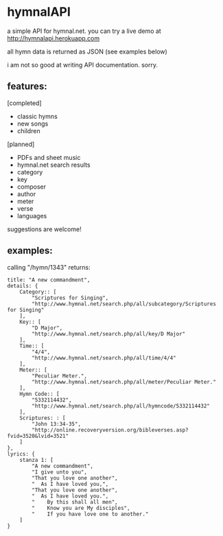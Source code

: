 hymnalAPI
=========

a simple API for hymnal.net. you can try a live demo at http://hymnalapi.herokuapp.com

all hymn data is returned as JSON (see examples below)

i am not so good at writing API documentation. sorry.

features:
---------

[completed]
- classic hymns
- new songs
- children

[planned]
- PDFs and sheet music
- hymnal.net search results
- category
- key
- composer
- author
- meter
- verse
- languages

suggestions are welcome!

examples:
---------

calling "/hymn/1343" returns:


	title: "A new commandment",
	details: {
		Category:: [
			"Scriptures for Singing",
			"http://www.hymnal.net/search.php/all/subcategory/Scriptures for Singing"
		],
		Key:: [
			"D Major",
			"http://www.hymnal.net/search.php/all/key/D Major"
		],
		Time:: [
			"4/4",
			"http://www.hymnal.net/search.php/all/time/4/4"
		],
		Meter:: [
			"Peculiar Meter.",
			"http://www.hymnal.net/search.php/all/meter/Peculiar Meter."
		],
		Hymn Code:: [
			"5332114432",
			"http://www.hymnal.net/search.php/all/hymncode/5332114432"
		],
		Scriptures: : [
			"John 13:34-35",
			"http://online.recoveryversion.org/bibleverses.asp?fvid=3520&lvid=3521"
		]
	},
	lyrics: {
		stanza 1: [
			"A new commandment",
			"I give unto you",
			"That you love one another",
			"  As I have loved you,",
			"That you love one another",
			"  As I have loved you.",
			"    By this shall all men",
			"    Know you are My disciples",
			"    If you have love one to another."
		]
	}
